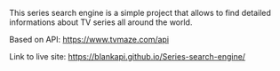 This series search engine is a simple project that allows to find detailed informations about TV series all around the world.

Based on API: https://www.tvmaze.com/api

Link to live site: https://blankapi.github.io/Series-search-engine/